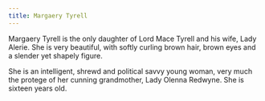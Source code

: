 ```yaml
---
title: Margaery Tyrell
---
```


Margaery Tyrell is the only daughter of Lord Mace Tyrell and his wife, Lady Alerie. She is very beautiful, with softly curling brown hair, brown eyes and a slender yet shapely figure.

She is an intelligent, shrewd and political savvy young woman, very much the protege of her cunning grandmother, Lady Olenna Redwyne. She is sixteen years old. 


